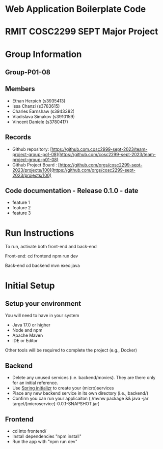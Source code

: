 # Web Application Boilerplate Code


# RMIT COSC2299 SEPT Major Project

# Group Information

## Group-P01-08

## Members
* Ethan Herpich (s3935413)
* Issa Chanzi (s3783615)
* Charles Earnshaw (s3943382)
* Vladislava Simakov (s3910159)
* Vincent Daniele (s3780417)

## Records

* Github repository: [https://github.com.cosc2999-sept-2023/team-project-group-po1-08](https://github.com/cosc2299-sept-2023/team-project-group-p01-08)
* Github Project Board : [https://github.com/orgs/cosc2299-sept-2023/projects/100](https://github.com/orgs/cosc2299-sept-2023/projects/100)

	
## Code documentation - Release 0.1.0 - date
* feature 1
* feature 2
* feature 3
  

# Run Instructions

To run, activate both front-end and back-end

Front-end:
    cd frontend
    npm run dev

Back-end
    cd backend
    mvn exec:java


# Initial Setup

## Setup your environment 
You will need to have in your system

- Java 17.0 or higher
- Node and npm
- Apache Maven
- IDE or Editor

Other tools will be required to complete the project (e.g., Docker)

## Backend

- Delete any unused services (i.e. backend/movies). They are there only for an initial reference.
- Use [Spring initializr](https://start.spring.io/) to create your (micro)services
- Place any new backend service in its own directory (i.e., backend/<service-name>)
- Confirm you can run your applicaiton (./mvnw package && java -jar target/[microservice]-0.0.1-SNAPSHOT.jar)

## Frontend
- cd into frontend/
- Install dependencies "npm install"
- Run the app with "npm run dev"




